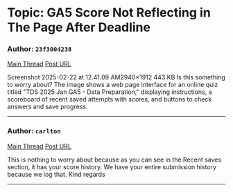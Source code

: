 # Topic: GA5 Score Not Reflecting in The Page After Deadline

### Author: `23f3004238`
[Main Thread](https://discourse.onlinedegree.iitm.ac.in/t/ga5-score-not-reflecting-in-the-page-after-deadline/168017)
[Post URL](https://discourse.onlinedegree.iitm.ac.in/t/ga5-score-not-reflecting-in-the-page-after-deadline/168017/1)

[post_number]: 1
Screenshot 2025-02-22 at 12.41.09 AM2940×1912 443 KB
Is this something to worry about?
The image shows a web page interface for an online quiz titled "TDS 2025 Jan GA5 - Data Preparation," displaying instructions, a scoreboard of recent saved attempts with scores, and buttons to check answers and save progress.

---

### Author: `carlton`
[Main Thread](https://discourse.onlinedegree.iitm.ac.in/t/ga5-score-not-reflecting-in-the-page-after-deadline/168017)
[Post URL](https://discourse.onlinedegree.iitm.ac.in/t/ga5-score-not-reflecting-in-the-page-after-deadline/168017/2)

[post_number]: 2
This is nothing to worry about because as you can see in the Recent saves section, it has your score history. We have your entire submission history because we log that.
Kind regards

---
